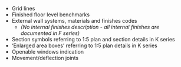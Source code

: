 - Grid lines
- Finished floor level benchmarks
- External wall systems, materials and finishes codes
    - _(No internal finishes description - all internal finishes are documented in F series)_
- Section symbols referring to <span class="highlight-red">1:5</span> plan and section details in K series
- ‘Enlarged area boxes’ referring to <span class="highlight-red">1:5</span> plan details in K series
- Openable windows indication
- Movement/deflection joints